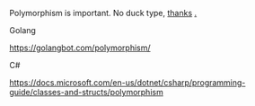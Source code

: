 
Polymorphism is important. No duck type, [thanks](https://www.v2ex.com/notes/31526) [.](http://w/#确实，不懂得契约接口，就感觉不到面向接口编程怎么开始想，先把接口契约们摸得底儿清了，再写类看看实现哪个接口)

Golang

https://golangbot.com/polymorphism/

C#

https://docs.microsoft.com/en-us/dotnet/csharp/programming-guide/classes-and-structs/polymorphism




